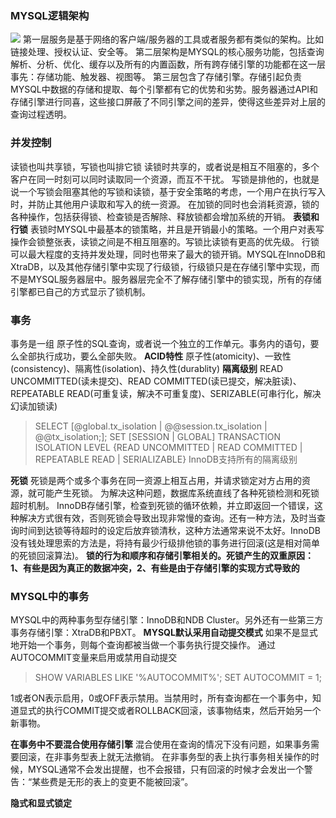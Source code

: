 ### MYSQL逻辑架构
![](../images/mysql-logic.png)
第一层服务是基于网络的客户端/服务器的工具或者服务都有类似的架构。比如链接处理、授权认证、安全等。
第二层架构是MYSQL的核心服务功能，包括查询解析、分析、优化、缓存以及所有的内置函数，所有跨存储引擎的功能都在这一层事先：存储功能、触发器、视图等。
第三层包含了存储引擎。存储引起负责MYSQL中数据的存储和提取、每个引擎都有它的优势和劣势。服务器通过API和存储引擎进行同喜，这些接口屏蔽了不同引擎之间的差异，使得这些差异对上层的查询过程透明。

### 并发控制

读锁也叫共享锁，写锁也叫排它锁
读锁时共享的，或者说是相互不阻塞的，多个客户在同一时刻可以同时读取同一个资源，而互不干扰。
写锁是排他的，也就是说一个写锁会阻塞其他的写锁和读锁，基于安全策略的考虑，一个用户在执行写入时，并防止其他用户读取和写入的统一资源。
在加锁的同时也会消耗资源，锁的各种操作，包括获得锁、检查锁是否解除、释放锁都会增加系统的开销。
**表锁和行锁**
表锁时MYSQL中最基本的锁策略，并且是开销最小的策略。一个用户对表写操作会锁整张表，读锁之间是不相互阻塞的。写锁比读锁有更高的优先级。
行锁可以最大程度的支持并发处理，同时也带来了最大的锁开销。MYSQL在InnoDB和XtraDB，以及其他存储引擎中实现了行级锁，行级锁只是在存储引擎中实现，而不是MYSQL服务器层中。服务器层完全不了解存储引擎中的锁实现，所有的存储引擎都已自己的方式显示了锁机制。

### 事务
事务是一组 原子性的SQL查询，或者说一个独立的工作单元。事务内的语句，要么全部执行成功，要么全部失败。
**ACID特性**
原子性(atomicity)、一致性(consistency)、隔离性(isolation)、持久性(durablity)
**隔离级别**
READ UNCOMMITTED(读未提交)、READ COMMITTED(读已提交，解决脏读)、REPEATABLE READ(可重复读，解决不可重复度)、SERIZABLE(可串行化，解决幻读加锁读)
>SELECT [@global.tx_isolation | @@session.tx_isolation | @@tx_isolation;]; 
>SET [SESSION | GLOBAL] TRANSACTION ISOLATION LEVEL {READ UNCOMMITTED | READ COMMITTED | REPEATABLE READ | SERIALIZABLE}
InnoDB支持所有的隔离级别

**死锁**
死锁是两个或多个事务在同一资源上相互占用，并请求锁定对方占用的资源，就可能产生死锁。
为解决这种问题，数据库系统直线了各种死锁检测和死锁超时机制。
InnoDB存储引擎，检查到死锁的循环依赖，并立即返回一个错误，这种解决方式很有效，否则死锁会导致出现非常慢的查询。还有一种方法，及时当查询时间到达锁等待超时的设定后放弃锁清秋，这种方法通常来说不太好。InnoDB没有钱处理思索的方法是，将持有最少行级排他锁的事务进行回滚(这是相对简单的死锁回滚算法)。
**锁的行为和顺序和存储引擎相关的。死锁产生的双重原因：1、有些是因为真正的数据冲突，2、有些是由于存储引擎的实现方式导致的**

### MYSQL中的事务
MYSQL中的两种事务型存储引擎：InnoDB和NDB Cluster。另外还有一些第三方事务存储引擎：XtraDB和PBXT。
**MYSQL默认采用自动提交模式**
如果不是显式地开始一个事务，则每个查询都被当做一个事务执行提交操作。
通过AUTOCOMMIT变量来启用或禁用自动提交
>SHOW VARIABLES LIKE '%AUTOCOMMIT%';
SET AUTOCOMMIT = 1;

1或者ON表示启用，0或OFF表示禁用。当禁用时，所有查询都在一个事务中，知道显式的执行COMMIT提交或者ROLLBACK回滚，该事物结束，然后开始另一个新事物。

**在事务中不要混合使用存储引擎**
混合使用在查询的情况下没有问题，如果事务需要回滚，在非事务型表上就无法撤销。
在非事务型的表上执行事务相关操作的时候，MYSQL通常不会发出提醒，也不会报错，只有回滚的时候才会发出一个警告：“某些费是无形的表上的变更不能被回滚”。

**隐式和显式锁定**
